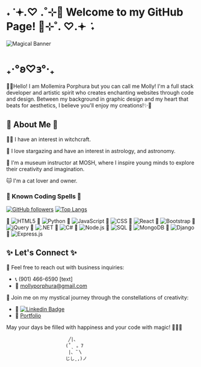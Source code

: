 #  ˖  ݁ 𖥔.♡ .˚⊹🌟 Welcome to my GitHub Page! 🌟⊹˚. ♡.𖥔 ݁ ˖

![Magical Banner](https://i.imgur.com/veOlw5j.gif)
# ₊‧°𐐪♡𐑂°‧₊
🌙✨Hello! I am Mollemira Porphura but you can call me Molly! I'm a full stack developer and artistic spirit who creates enchanting websites through code and design. Between my background in graphic design and my heart that beats for aesthetics, I believe you'll enjoy my creations!✨🌙

## 🌌 About Me 🌌

🧙‍♀️ I have an interest in witchcraft.

🌙 I love stargazing and have an interest in astrology, and astronomy.

🔬 I'm a museum instructor at MOSH, where I inspire young minds to explore their creativity and imagination.

🐱 I'm a cat lover and owner.

### 🌟 Known Coding Spells 🌟
[![GitHub followers](https://img.shields.io/github/followers/MollyAP?style=social)](https://www.github.com/MollyAP)
[![Top Langs](https://github-readme-stats.vercel.app/api/top-langs/?username=MollyAP&layout=compact&theme=cobalt)](https://github.com/anuraghazra/github-readme-stats)


🔮 ![HTML5](https://img.shields.io/badge/HTML5-E34F26?style=for-the-badge&logo=html5&logoColor=white)
🔮 ![Python](https://img.shields.io/badge/Python-FFD43B?style=for-the-badge&logo=python&logoColor=blue)
🔮 ![JavaScript](https://img.shields.io/badge/JavaScript-323330?style=for-the-badge&logo=javascript&logoColor=F7DF1E)
🔮 ![CSS](https://img.shields.io/badge/CSS3-1572B6?style=for-the-badge&logo=css3&logoColor=white)
🔮 ![React](https://img.shields.io/badge/-ReactJs-61DAFB?logo=react&logoColor=white&style=for-the-badge)
🔮 ![Bootstrap](https://img.shields.io/badge/bootstrap-%23563D7C.svg?style=for-the-badge&logo=bootstrap&logoColor=white)
🔮 ![jQuery](https://img.shields.io/badge/jquery-%230769AD.svg?style=for-the-badge&logo=jquery&logoColor=white)
🔮 ![.NET](https://img.shields.io/badge/.NET-512BD4?style=for-the-badge&logo=.net&logoColor=white)
🔮 ![C#](https://img.shields.io/badge/C%23-239120?style=for-the-badge&logo=c-sharp&logoColor=white)
🔮 ![Node.js](https://img.shields.io/badge/Node.js-339933?style=for-the-badge&logo=node.js&logoColor=white)
🔮 ![SQL](https://img.shields.io/badge/SQL-4479A1?style=for-the-badge&logo=postgresql&logoColor=white)
🔮 ![MongoDB](https://img.shields.io/badge/MongoDB-47A248?style=for-the-badge&logo=mongodb&logoColor=white)
🔮 ![Django](https://img.shields.io/badge/Django-092E20?style=for-the-badge&logo=django&logoColor=white)
🔮 ![Express.js](https://img.shields.io/badge/express.js-%23404d59.svg?style=for-the-badge&logo=express&logoColor=%2361DAFB)

## ✨ Let's Connect ✨

💌 Feel free to reach out with business inquiries:
- 📞 (901) 466-6590 [text]
- 📧 mollyporphura@gmail.com

🔮 Join me on my mystical journey through the constellations of creativity:
- 💼 [![Linkedin Badge](https://img.shields.io/badge/-MollyAP-blue?style=flat-square&logo=Linkedin&logoColor=white&link=https://www.linkedin.com/in/mollyporphura/)](https://www.linkedin.com/in/mollyporphura/)
- 🌌 [Portfolio](https://mollemira.com/)

May your days be filled with happiness and your code with magic! 🌟🌙✨

                           ╱|、
                          (˚ˎ 。7  
                           |、˜〵          
                          じしˍ,)ノ











